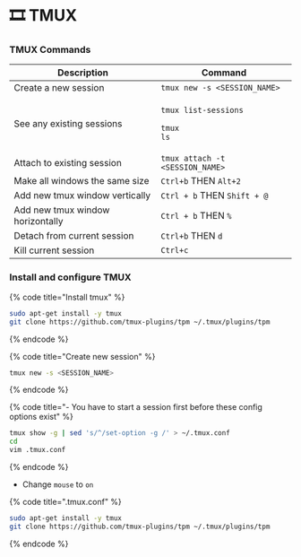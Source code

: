 # 🎞️ TMUX

### TMUX Commands

| Description                      | Command                                                           |
| -------------------------------- | ----------------------------------------------------------------- |
| Create a new session             | `tmux new -s <SESSION_NAME>`                                      |
| See any existing sessions        | <p><code>tmux list-sessions</code></p><p><code>tmux ls</code></p> |
| Attach to existing session       | `tmux attach -t <SESSION_NAME>`                                   |
| Make all windows the same size   | `Ctrl+b` THEN `Alt+2`                                             |
| Add new tmux window vertically   | `Ctrl + b` THEN `Shift + @`                                       |
| Add new tmux window horizontally | `Ctrl + b` THEN `%`                                               |
| Detach from current session      | `Ctrl+b` THEN `d`                                                 |
| Kill current session             | `Ctrl+c`                                                          |

### Install and configure TMUX

{% code title="Install tmux" %}
```bash
sudo apt-get install -y tmux
git clone https://github.com/tmux-plugins/tpm ~/.tmux/plugins/tpm
```
{% endcode %}

{% code title="Create new session" %}
```bash
tmux new -s <SESSION_NAME>
```
{% endcode %}

{% code title="- You have to start a session first before these config options exist" %}
```bash
tmux show -g | sed 's/^/set-option -g /' > ~/.tmux.conf
cd
vim .tmux.conf
```
{% endcode %}

* Change `mouse` to `on`

{% code title=".tmux.conf" %}
```bash
sudo apt-get install -y tmux
git clone https://github.com/tmux-plugins/tpm ~/.tmux/plugins/tpm
```
{% endcode %}



